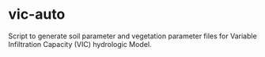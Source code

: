 # vic-auto
Script to generate soil parameter and vegetation parameter files for Variable Infiltration Capacity (VIC) hydrologic Model. 
